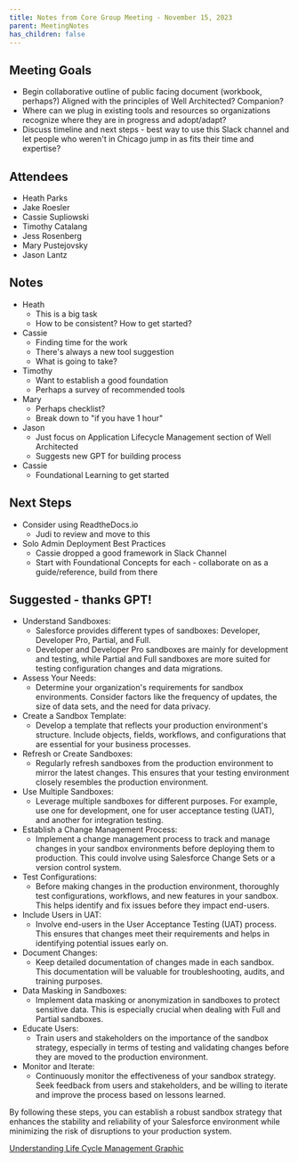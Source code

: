 ```yaml
---
title: Notes from Core Group Meeting - November 15, 2023
parent: MeetingNotes
has_children: false
---
```


## Meeting Goals
- Begin collaborative outline of public facing document (workbook, perhaps?) Aligned with the principles of Well Architected? Companion?
- Where can we plug in existing tools and resources so organizations recognize where they are in progress and adopt/adapt?
- Discuss timeline and next steps - best way to use this Slack channel and let people who weren't in Chicago jump in as fits their time and expertise?

## Attendees
- Heath Parks
- Jake Roesler
- Cassie Supliowski
- Timothy Catalang
- Jess Rosenberg
- Mary Pustejovsky
- Jason Lantz

## Notes
- Heath
    - This is a big task
    - How to be consistent? How to get started?
- Cassie
    - Finding time for the work
    - There's always a new tool suggestion
    - What is going to take?
- Timothy
    - Want to establish a good foundation
    - Perhaps a survey of recommended tools
- Mary
    - Perhaps checklist?
    - Break down to "if you have 1 hour"
- Jason
    - Just focus on Application Lifecycle Management section of Well Architected
    - Suggests new GPT for building process
- Cassie
    - Foundational Learning to get started


## Next Steps
- Consider using ReadtheDocs.io
    - Judi to review and move to this
- Solo Admin Deployment Best Practices
    - Cassie dropped a good framework in Slack Channel
    - Start with Foundational Concepts for each - collaborate on as a guide/reference, build from there

## Suggested - thanks GPT!
- Understand Sandboxes:
    - Salesforce provides different types of sandboxes: Developer, Developer Pro, Partial, and Full.
    - Developer and Developer Pro sandboxes are mainly for development and testing, while Partial and Full sandboxes are more suited for testing configuration changes and data migrations.
- Assess Your Needs:
    - Determine your organization's requirements for sandbox environments. Consider factors like the frequency of updates, the size of data sets, and the need for data privacy.
- Create a Sandbox Template:
    - Develop a template that reflects your production environment's structure. Include objects, fields, workflows, and configurations that are essential for your business processes.
- Refresh or Create Sandboxes:
    - Regularly refresh sandboxes from the production environment to mirror the latest changes. This ensures that your testing environment closely resembles the production environment.
- Use Multiple Sandboxes:
    - Leverage multiple sandboxes for different purposes. For example, use one for development, one for user acceptance testing (UAT), and another for integration testing.
- Establish a Change Management Process:
    - Implement a change management process to track and manage changes in your sandbox environments before deploying them to production. This could involve using Salesforce Change Sets or a version control system.
- Test Configurations:
    - Before making changes in the production environment, thoroughly test configurations, workflows, and new features in your sandbox. This helps identify and fix issues before they impact end-users.
- Include Users in UAT:
    - Involve end-users in the User Acceptance Testing (UAT) process. This ensures that changes meet their requirements and helps in identifying potential issues early on.
- Document Changes:
    - Keep detailed documentation of changes made in each sandbox. This documentation will be valuable for troubleshooting, audits, and training purposes.
- Data Masking in Sandboxes:
    - Implement data masking or anonymization in sandboxes to protect sensitive data. This is especially crucial when dealing with Full and Partial sandboxes.
- Educate Users:
    - Train users and stakeholders on the importance of the sandbox strategy, especially in terms of testing and validating changes before they are moved to the production environment.
- Monitor and Iterate:
    - Continuously monitor the effectiveness of your sandbox strategy. Seek feedback from users and stakeholders, and be willing to iterate and improve the process based on lessons learned.

By following these steps, you can establish a robust sandbox strategy that enhances the stability and reliability of your Salesforce environment while minimizing the risk of disruptions to your production system.

[Understanding Life Cycle Management Graphic](https://res.cloudinary.com/hy4kyit2a/f_auto,fl_lossy,q_70/learn/modules/application-lifecycle-and-development-models/understand-what-application-lifecycle-management-is/images/6b70c92cbc1e8fe7983312acc1413f9b_alm.png)